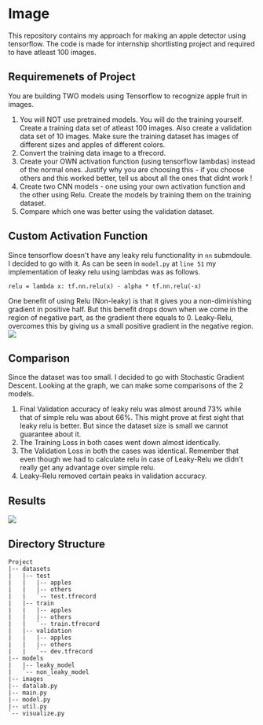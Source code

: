 # Image
This repository contains my approach for making an apple detector using tensorflow. 
The code is made for internship shortlisting project and required to have atleast 100 images.

## Requiremenets of Project
You are building TWO models using Tensorflow to recognize apple fruit in images. 

1. You will NOT use pretrained models. You will do the training yourself. Create a training data set of atleast 100 images. Also create a validation data set of 10 images. Make sure the training dataset has images of different sizes and apples of different colors.
2. Convert the training data image to a tfrecord.
3. Create your OWN activation function (using tensorflow lambdas) instead of the normal ones. Justify why you are choosing this - if you choose others and this worked better, tell us about all the ones that didnt work !
4. Create two CNN models - one using your own activation function and the other using Relu. Create the models by training them on the training dataset.
5. Compare which one was better using the validation dataset.

## Custom Activation Function
Since tensorflow doesn't have any leaky relu functionality in `nn` submdoule. I decided to go with it. 
As can be seen in `model.py` at `line 51` my implementation of leaky relu using lambdas was as follows.

```relu = lambda x: tf.nn.relu(x) - alpha * tf.nn.relu(-x)```

One benefit of using Relu (Non-leaky) is that it gives you a non-diminishing gradient in positive half.
But this benefit drops down when we come in the region of negative part, as the gradient there equals to 0.
Leaky-Relu, overcomes this by giving us a small positive gradient in the negative region.
![](./images/ReLu.png)

## Comparison
Since the dataset was too small. I decided to go with Stochastic Gradient Descent.
Looking at the graph, we can make some comparisons of the 2 models.

1. Final Validation accuracy of leaky relu was almost around 73% while that of simple relu was about 66%. This might prove at first sight that leaky relu is better. But since the dataset size is small we cannot guarantee about it.
2. The Training Loss in both cases went down almost identically.
3. The Validation Loss in both the cases was identical. Remember that even though we had to calculate relu in case of Leaky-Relu we didn't really get any advantage over simple relu.
4. Leaky-Relu removed certain peaks in validation accuracy.

## Results
![](./images/result.png)

## Directory Structure
```
Project
|-- datasets
|   |-- test
|	|	|-- apples
|	|	|-- others
|	|	`-- test.tfrecord
|   |-- train
|	|	|-- apples
|	|	|-- others
|	|	`-- train.tfrecord
|   |-- validation
|	|	|-- apples
|	|	|-- others
|	|	`-- dev.tfrecord
|-- models
|	|-- leaky_model
|	`-- non_leaky_model
|-- images
|-- datalab.py
|-- main.py
|-- model.py
|-- util.py
`-- visualize.py
```
